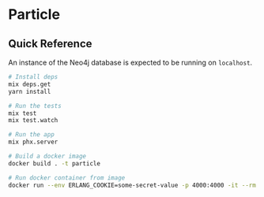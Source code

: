 # Particle

## Quick Reference

An instance of the Neo4j database is expected to be running on `localhost`.

```sh
# Install deps
mix deps.get
yarn install

# Run the tests
mix test
mix test.watch

# Run the app
mix phx.server

# Build a docker image
docker build . -t particle

# Run docker container from image
docker run --env ERLANG_COOKIE=some-secret-value -p 4000:4000 -it --rm particle
```
